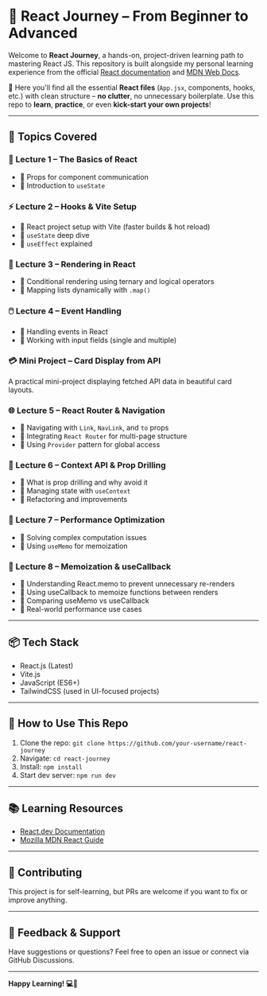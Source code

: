 # 🚀 React Journey – From Beginner to Advanced

Welcome to **React Journey**, a hands-on, project-driven learning path to mastering React JS. This repository is built alongside my personal learning experience from the official [React documentation](https://react.dev/) and [MDN Web Docs](https://developer.mozilla.org/).

📌 Here you'll find all the essential **React files** (`App.jsx`, components, hooks, etc.) with clean structure – **no clutter**, no unnecessary boilerplate. Use this repo to **learn**, **practice**, or even **kick-start your own projects**!

---

## 🧠 Topics Covered

### 📘 Lecture 1 – The Basics of React

* 🔸 Props for component communication
* 🔸 Introduction to `useState`

### ⚡ Lecture 2 – Hooks & Vite Setup

* 🔸 React project setup with Vite (faster builds & hot reload)
* 🔸 `useState` deep dive
* 🔸 `useEffect` explained

### 🔄 Lecture 3 – Rendering in React

* 🔸 Conditional rendering using ternary and logical operators
* 🔸 Mapping lists dynamically with `.map()`

### 🖱️ Lecture 4 – Event Handling

* 🔸 Handling events in React
* 🔸 Working with input fields (single and multiple)

### 💳 Mini Project – Card Display from API

A practical mini-project displaying fetched API data in beautiful card layouts.

### 🌐 Lecture 5 – React Router & Navigation

* 🔸 Navigating with `Link`, `NavLink`, and `to` props
* 🔸 Integrating `React Router` for multi-page structure
* 🔸 Using `Provider` pattern for global access

### 📡 Lecture 6 – Context API & Prop Drilling

* 🔸 What is prop drilling and why avoid it
* 🔸 Managing state with `useContext`
* 🔸 Refactoring and improvements

### 🧮 Lecture 7 – Performance Optimization

* 🔸 Solving complex computation issues
* 🔸 Using `useMemo` for memoization

### 🧩 Lecture 8 – Memoization & useCallback

* 🔸 Understanding React.memo to prevent unnecessary re-renders
* 🔸 Using useCallback to memoize functions between renders
* 🔸 Comparing useMemo vs useCallback
* 🔸 Real-world performance use cases

---

## 📦 Tech Stack

* React.js (Latest)
* Vite.js
* JavaScript (ES6+)
* TailwindCSS (used in UI-focused projects)

---

## 🧰 How to Use This Repo

1. Clone the repo: `git clone https://github.com/your-username/react-journey`
2. Navigate: `cd react-journey`
3. Install: `npm install`
4. Start dev server: `npm run dev`

---

## 📚 Learning Resources

* [React.dev Documentation](https://react.dev/learn)
* [Mozilla MDN React Guide](https://developer.mozilla.org/en-US/docs/Learn/Tools_and_testing/Client-side_JavaScript_frameworks/React)

---

## 🙌 Contributing

This project is for self-learning, but PRs are welcome if you want to fix or improve anything.

---

## 💬 Feedback & Support

Have suggestions or questions? Feel free to open an issue or connect via GitHub Discussions.

---

**Happy Learning! 💻🚀**
